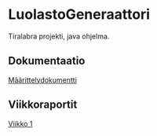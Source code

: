 # LuolastoGeneraattori
Tiralabra projekti, java ohjelma.
## Dokumentaatio
[Määrittelydokumentti](https://github.com/CoolMcRad/LuolaGeneraattori/blob/master/Dokumentaatio/M%C3%A4%C3%A4rittely)
## Viikkoraportit
[Viikko 1](https://github.com/CoolMcRad/LuolaGeneraattori/blob/master/Dokumentaatio/raporttiVko1)
